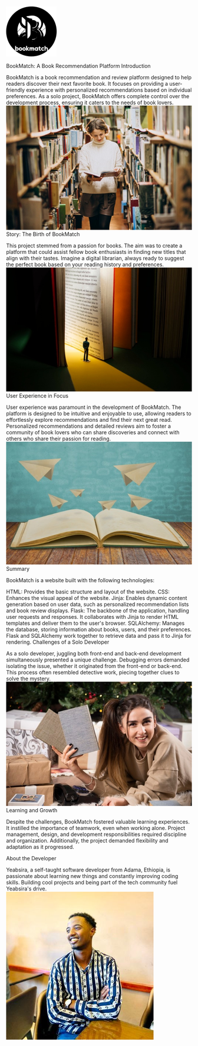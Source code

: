  ![Alt text](website/static/images/logo.png)

BookMatch: A Book Recommendation Platform
Introduction

BookMatch is a book recommendation and review platform designed to help readers discover their next favorite book. It focuses on providing a user-friendly experience with personalized recommendations based on individual preferences. As a solo project, BookMatch offers complete control over the development process, ensuring it caters to the needs of book lovers.
![Alt text](website/static/images/blog-1.jpg)
Story: The Birth of BookMatch

This project stemmed from a passion for books. The aim was to create a platform that could assist fellow book enthusiasts in finding new titles that align with their tastes. Imagine a digital librarian, always ready to suggest the perfect book based on your reading history and preferences.
![Alt text](website/static/images/blog-2.jpg)
User Experience in Focus

User experience was paramount in the development of BookMatch. The platform is designed to be intuitive and enjoyable to use, allowing readers to effortlessly explore recommendations and find their next great read. Personalized recommendations and detailed reviews aim to foster a community of book lovers who can share discoveries and connect with others who share their passion for reading.
![Alt text](website/static/images/blog-3.jpg)
Summary

BookMatch is a website built with the following technologies:

HTML: Provides the basic structure and layout of the website.
CSS: Enhances the visual appeal of the website.
Jinja: Enables dynamic content generation based on user data, such as personalized recommendation lists and book review displays.
Flask: The backbone of the application, handling user requests and responses. It collaborates with Jinja to render HTML templates and deliver them to the user's browser.
SQLAlchemy: Manages the database, storing information about books, users, and their preferences. Flask and SQLAlchemy work together to retrieve data and pass it to Jinja for rendering.
Challenges of a Solo Developer

As a solo developer, juggling both front-end and back-end development simultaneously presented a unique challenge. Debugging errors demanded isolating the issue, whether it originated from the front-end or back-end. This process often resembled detective work, piecing together clues to solve the mystery.
![Alt text](website/static/images/blog-4.jpg)
Learning and Growth

Despite the challenges, BookMatch fostered valuable learning experiences. It instilled the importance of teamwork, even when working alone. Project management, design, and development responsibilities required discipline and organization. Additionally, the project demanded flexibility and adaptation as it progressed.

About the Developer

Yeabsira, a self-taught software developer from Adama, Ethiopia, is passionate about learning new things and constantly improving coding skills. Building cool projects and being part of the tech community fuel Yeabsira's drive.
![Alt text](website/static/images/me.jpeg)

